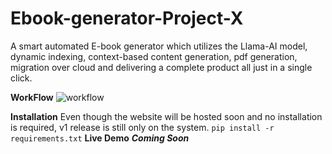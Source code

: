 # Ebook-generator-Project-X
A smart automated E-book generator which utilizes the Llama-AI model, dynamic indexing, context-based content generation, pdf generation, migration over cloud and delivering a complete product all just in a single click.

**WorkFlow**
![workflow](https://github.com/user-attachments/assets/a59a41aa-b941-4ae3-8d40-9b6463bfc29f)

**Installation**
Even though the website will be hosted soon and no installation is required, v1 release is still only on the system.
``pip install -r requirements.txt``
**Live Demo**
***Coming Soon***
